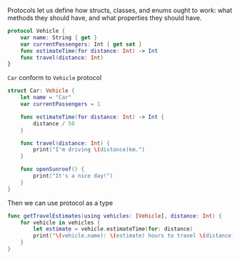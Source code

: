 Protocols let us define how structs, classes, and enums ought to work: what methods they should have, and what properties they should have.

```swift
protocol Vehicle {
    var name: String { get }
    var currentPassengers: Int { get set }
    func estimateTime(for distance: Int) -> Int
    func travel(distance: Int)
}
```

`Car` conform to `Vehicle` protocol
```swift
struct Car: Vehicle {
	let name = "Car"
	var currentPassengers = 1

    func estimateTime(for distance: Int) -> Int {
        distance / 50
    }

    func travel(distance: Int) {
        print("I'm driving \(distance)km.")
    }

    func openSunroof() {
        print("It's a nice day!")
    }
}
```

Then we can use protocol as a type
```swift
func getTravelEstimates(using vehicles: [Vehicle], distance: Int) {
    for vehicle in vehicles {
        let estimate = vehicle.estimateTime(for: distance)
        print("\(vehicle.name): \(estimate) hours to travel \(distance)km")
    }
}
```
